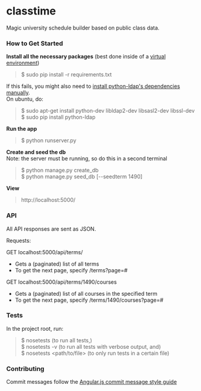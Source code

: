 classtime
=========

Magic university schedule builder based on public class data.  

### How to Get Started

**Install all the necessary packages** (best done inside of a [virtual environment](http://virtualenv.readthedocs.org/en/latest/virtualenv.html))  
> $ sudo pip install -r requirements.txt

If this fails, you might also need to [install python-ldap's dependencies manually](stackoverflow.com/questions/4768446/python-cant-install-python-ldap).  
On ubuntu, do:  
> $ sudo apt-get install python-dev libldap2-dev libsasl2-dev libssl-dev
> $ sudo pip install python-ldap

**Run the app**
> $ python runserver.py

**Create and seed the db**  
Note: the server must be running, so do this in a second terminal
> $ python manage.py create_db  
> $ python manage.py seed_db [--seedterm 1490]

**View**
> http://localhost:5000/

### API

All API responses are sent as JSON.  

Requests:  

GET localhost:5000/api/terms/
- Gets a (paginated) list of all terms
- To get the next page, specify /terms?page=#

GET localhost:5000/api/terms/1490/courses
- Gets a (paginated) list of all courses in the specified term
- To get the next page, specify /terms/1490/courses?page=#

### Tests

In the project root, run:  
> $ nosetests (to run all tests,)  
> $ nosetests -v (to run all tests with verbose output, and)  
> $ nosetests <path/to/file> (to only run tests in a certain file)

### Contributing

Commit messages follow the [Angular.js commit message style guide](https://docs.google.com/document/d/1QrDFcIiPjSLDn3EL15IJygNPiHORgU1_OOAqWjiDU5Y/edit?pli=1#)
